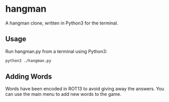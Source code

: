 # hangman
A hangman clone, written in Python3 for the terminal.

## Usage
Run hangman.py from a terminal using Python3:
```bash
python3 ./hangman.py
```
## Adding Words
Words have been encoded in ROT13 to avoid giving away the answers. 
You can use the main menu to add new words to the game.
